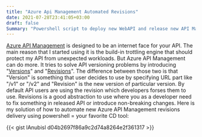 ```yaml
---
title: "Azure Api Management Automated Revisions"
date: 2021-07-28T23:41:05+03:00
draft: false
Summary: "Powershell script to deploy new WebAPI and release new API Management revision with zero downtime."
---
```


[Azure API Management](https://azure.microsoft.com/en-us/services/api-management/#overview) is designed to be an internet face for your API. The main reason that I started using it is the build-in trottling engine that should protect my API from unexpected workloads. But Azure API Management can do more. It tries to solve API versioning problems by introducing "[Versions](https://docs.microsoft.com/en-us/azure/api-management/api-management-versions)" and "[Revisions](https://docs.microsoft.com/en-us/azure/api-management/api-management-revisions)". The difference between those two is that "Version" is something that user decides to use by specifying URL part like "/v1" or "/v2" and "Revision" is the new version of particular version. By default API users are using the revision which developers forses them to use. Revisions is a good abstraction to use where you as a developer need to fix something in released API or introduce non-breaking changes. Here is my solution of how to automate new Azure API Management revisions delivery using powershell = your favorite CD tool:

{{< gist lAnubisl d04b2697f86a9c2d74a8264e2f361317 >}}